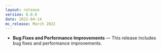 ```yaml
---
layout: release
version: 8.0.6
date: 2022-04-14
mc_release: March 2022
---
```


* **Bug Fixes and Performance Improvements** — This release includes bug fixes and performance improvements.
